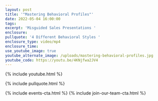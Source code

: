 ```yaml
---
layout: post
title: '"Mastering Behavioral Profiles"'
date: 2022-05-04 16:00:00
tags:
excerpt: 'Misguided Sales Presentations '
enclosure:
pullquote: '4 Different Behavioral Styles '
enclosure_type: video/mp4
enclosure_time:
use_youtube_image: true
youtube_alternate_image: /uploads/mastering-behavioral-profiles.jpg
youtube_code: https://youtu.be/4KNjfwa2JV4
---
```

{% include youtube.html %}

{% include pullquote.html %}

{% include events-cta.html %} {% include join-our-team-cta.html %}
